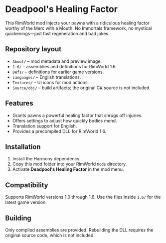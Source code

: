 # Deadpool's Healing Factor

This RimWorld mod injects your pawns with a ridiculous healing factor worthy of the Merc with a Mouth. No Immortals framework, no mystical quickenings—just fast regeneration and bad jokes.

## Repository layout

- `About/` – mod metadata and preview image.
- `1.6/` – assemblies and definitions for RimWorld 1.6.
- `Defs/` – definitions for earlier game versions.
- `Languages/` – English translations.
- `Textures/` – UI icons for mod actions.
- `Source/obj/` – build artifacts; the original C# source is not included.

## Features

- Grants pawns a powerful healing factor that shrugs off injuries.
- Offers settings to adjust how quickly bodies mend.
- Translation support for English.
- Provides a precompiled DLL for RimWorld 1.6.

## Installation

1. Install the Harmony dependency.
2. Copy this mod folder into your RimWorld `Mods` directory.
3. Activate **Deadpool's Healing Factor** in the mod menu.

## Compatibility

Supports RimWorld versions 1.0 through 1.6. Use the files inside `1.6/` for the latest game version.

## Building

Only compiled assemblies are provided. Rebuilding the DLL requires the original source code, which is not included.
